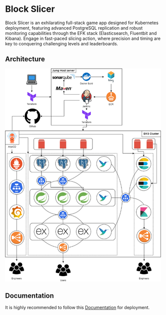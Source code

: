 # Block Slicer
Block Slicer is an exhilarating full-stack game app designed for Kubernetes deployment, featuring advanced PostgreSQL replication and robust monitoring capabilities through the EFK stack (Elasticsearch, Fluentbit and Kibana). Engage in fast-paced slicing action, where precision and timing are key to conquering challenging levels and leaderboards.

## Architecture
![Unable to load image](./docs/project_architecture.png)

## Documentation
It is highly recommended to follow this [Documentation](./docs/Deploying%20a%20Three-Tier%20Application%20on%20Amazon%20EKS%20Along%20with%20Prometheus,%20Grafana,%20and%20EFK%20Logging.pdf) for deployment.